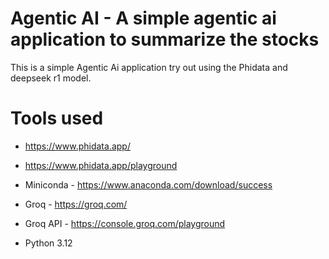 # Agentic AI - A simple agentic ai application to summarize the stocks

This is a simple Agentic Ai application try out using the Phidata and deepseek r1 model.

# Tools used
- https://www.phidata.app/
- https://www.phidata.app/playground
- Miniconda - https://www.anaconda.com/download/success
- Groq - https://groq.com/
- Groq API - https://console.groq.com/playground

- Python 3.12